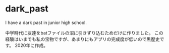 # dark_past
I have a dark past in junior high school.

中学時代に友達をbatファイルの沼に引きずり込むためだけに作りました。
この経験はいまでも私の宝物ですが、あまりにもアプリの完成度が低いので黒歴史です。
2020年に作成。
